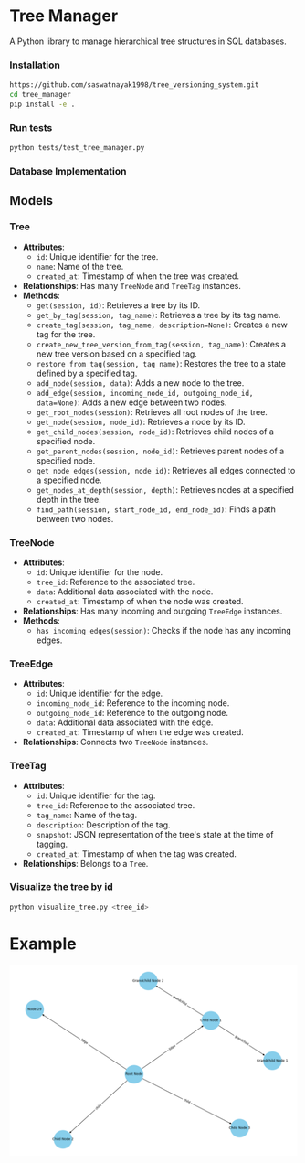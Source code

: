 # Tree Manager

A Python library to manage hierarchical tree structures in SQL databases.

### Installation

```bash
https://github.com/saswatnayak1998/tree_versioning_system.git
cd tree_manager
pip install -e .
```

### Run tests

```bash
python tests/test_tree_manager.py
```

### Database Implementation

## Models

### Tree

- **Attributes**:
  - `id`: Unique identifier for the tree.
  - `name`: Name of the tree.
  - `created_at`: Timestamp of when the tree was created.
- **Relationships**: Has many `TreeNode` and `TreeTag` instances.
- **Methods**:
  - `get(session, id)`: Retrieves a tree by its ID.
  - `get_by_tag(session, tag_name)`: Retrieves a tree by its tag name.
  - `create_tag(session, tag_name, description=None)`: Creates a new tag for the tree.
  - `create_new_tree_version_from_tag(session, tag_name)`: Creates a new tree version based on a specified tag.
  - `restore_from_tag(session, tag_name)`: Restores the tree to a state defined by a specified tag.
  - `add_node(session, data)`: Adds a new node to the tree.
  - `add_edge(session, incoming_node_id, outgoing_node_id, data=None)`: Adds a new edge between two nodes.
  - `get_root_nodes(session)`: Retrieves all root nodes of the tree.
  - `get_node(session, node_id)`: Retrieves a node by its ID.
  - `get_child_nodes(session, node_id)`: Retrieves child nodes of a specified node.
  - `get_parent_nodes(session, node_id)`: Retrieves parent nodes of a specified node.
  - `get_node_edges(session, node_id)`: Retrieves all edges connected to a specified node.
  - `get_nodes_at_depth(session, depth)`: Retrieves nodes at a specified depth in the tree.
  - `find_path(session, start_node_id, end_node_id)`: Finds a path between two nodes.

### TreeNode

- **Attributes**:
  - `id`: Unique identifier for the node.
  - `tree_id`: Reference to the associated tree.
  - `data`: Additional data associated with the node.
  - `created_at`: Timestamp of when the node was created.
- **Relationships**: Has many incoming and outgoing `TreeEdge` instances.
- **Methods**:
  - `has_incoming_edges(session)`: Checks if the node has any incoming edges.

### TreeEdge

- **Attributes**:
  - `id`: Unique identifier for the edge.
  - `incoming_node_id`: Reference to the incoming node.
  - `outgoing_node_id`: Reference to the outgoing node.
  - `data`: Additional data associated with the edge.
  - `created_at`: Timestamp of when the edge was created.
- **Relationships**: Connects two `TreeNode` instances.

### TreeTag

- **Attributes**:
  - `id`: Unique identifier for the tag.
  - `tree_id`: Reference to the associated tree.
  - `tag_name`: Name of the tag.
  - `description`: Description of the tag.
  - `snapshot`: JSON representation of the tree's state at the time of tagging.
  - `created_at`: Timestamp of when the tag was created.
- **Relationships**: Belongs to a `Tree`.

### Visualize the tree by id

```bash
python visualize_tree.py <tree_id>
```

# Example

![Tree Structure](tree_figures/tree_visualization_1.png "Tree Structure Visualization")
